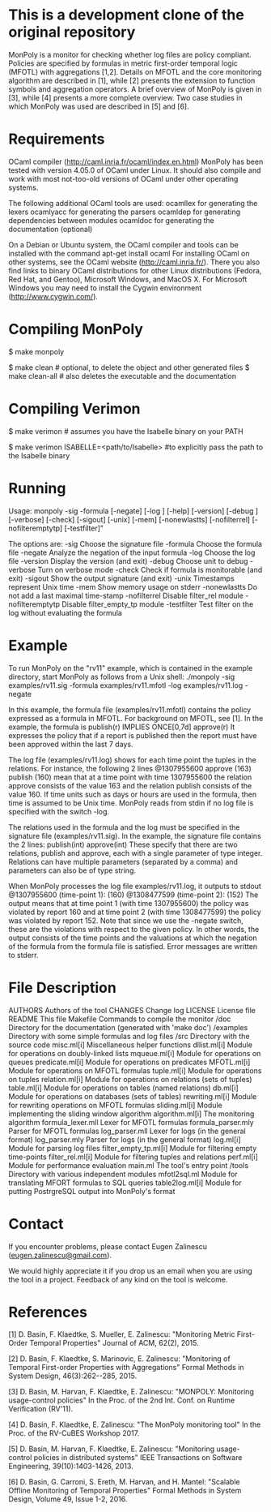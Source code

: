 # This is a development clone of the original repository

MonPoly is a monitor for checking whether log files are policy
compliant.  Policies are specified by formulas in metric first-order
temporal logic (MFOTL) with aggregations [1,2].  Details on MFOTL and
the core monitoring algorithm are described in [1], while [2] presents
the extension to function symbols and aggregation operators.  A brief
overview of MonPoly is given in [3], while [4] presents a more
complete overview.  Two case studies in which MonPoly was used are
described in [5] and [6].


Requirements
============

OCaml compiler (http://caml.inria.fr/ocaml/index.en.html)
  MonPoly has been tested with version 4.05.0 of OCaml
  under Linux. It should also compile and work with most not-too-old
  versions of OCaml under other operating systems.

The following additional OCaml tools are used:
  ocamllex  for generating the lexers
  ocamlyacc for generating the parsers
  ocamldep  for generating dependencies between modules
  ocamldoc  for generating the documentation (optional)

On a Debian or Ubuntu system, the OCaml compiler and tools can be
installed with the command
  apt-get install ocaml
For installing OCaml on other systems, see the OCaml website
(http://caml.inria.fr/).  There you also find links to binary OCaml
distributions for other Linux distributions (Fedora, Red Hat, and
Gentoo), Microsoft Windows, and MacOS X.  For Microsoft Windows you
may need to install the Cygwin environment (http://www.cygwin.com/).


Compiling MonPoly
=================

$ make monpoly

$ make clean      # optional, to delete the object and other generated files
$ make clean-all  # also deletes the executable and the documentation


Compiling Verimon
=================

$ make verimon   # assumes you have the Isabelle binary on your PATH

$ make verimon ISABELLE=<path/to/Isabelle>  #to explicitly pass the path to the Isabelle binary

Running
=======

Usage:
monpoly -sig <file> -formula <file> [-negate] [-log <file>]
        [-help] [-version] [-debug <unit>] [-verbose]
        [-check] [-sigout] [-unix] [-mem] [-nonewlastts]
        [-nofilterrel] [-nofilteremptytp] [-testfilter]"

The options are:
    -sig              Choose the signature file
    -formula          Choose the formula file
    -negate           Analyze the negation of the input formula
    -log              Choose the log file
    -version          Display the version (and exit)
    -debug            Choose unit to debug
    -verbose          Turn on verbose mode
    -check            Check if formula is monitorable (and exit)
    -sigout           Show the output signature (and exit)
    -unix             Timestamps represent Unix time
    -mem              Show memory usage on stderr
    -nonewlastts      Do not add a last maximal time-stamp
    -nofilterrel      Disable filter_rel module
    -nofilteremptytp  Disable filter_empty_tp module
    -testfilter       Test filter on the log without evaluating the formula



Example
=======

To run MonPoly on the "rv11" example, which is contained in the
example directory, start MonPoly as follows from a Unix shell:
  ./monpoly -sig examples/rv11.sig -formula examples/rv11.mfotl -log examples/rv11.log -negate

In this example, the formula file (examples/rv11.mfotl) contains the
policy expressed as a formula in MFOTL.  For background on MFOTL, see
[1].  In the example, the formula is
  publish(r) IMPLIES ONCE[0,7d] approve(r)
It expresses the policy that if a report is published then the report
must have been approved within the last 7 days.

The log file (examples/rv11.log) shows for each time point the tuples
in the relations.  For instance, the following 2 lines
  @1307955600 approve (163)
              publish (160)
mean that at a time point with time 1307955600 the relation approve
consists of the value 163 and the relation publish consists of the
value 160.  If time units such as days or hours are used in the
formula, then time is assumed to be Unix time.  MonPoly reads from
stdin if no log file is specified with the switch -log.

The relations used in the formula and the log must be specified in the
signature file (examples/rv11.sig).  In the example, the signature file
contains the 2 lines:
   publish(int)
   approve(int)
These specify that there are two relations, publish and approve, each
with a single parameter of type integer.  Relations can have multiple
parameters (separated by a comma) and parameters can also be of type
string.

When MonPoly processes the log file examples/rv11.log, it outputs to
stdout
   @1307955600 (time-point 1): (160)
   @1308477599 (time-point 2): (152)
The output means that at time point 1 (with time 1307955600) the
policy was violated by report 160 and at time point 2 (with time
1308477599) the policy was violated by report 152.  Note that since we
use the -negate switch, these are the violations with respect to the
given policy.  In other words, the output consists of the time points
and the valuations at which the negation of the formula from the
formula file is satisfied.  Error messages are written to stderr.


File Description
================

AUTHORS                 Authors of the tool
CHANGES                 Change log
LICENSE                 License file
README                  This file
Makefile                Commands to compile the monitor
/doc                    Directory for the documentation (generated with 'make doc')
/examples               Directory with some simple formulas and log files
/src                    Directory with the source code
  misc.ml[i]            Miscellaneous helper functions
  dllist.ml[i]          Module for operations on doubly-linked lists
  mqueue.ml[i]          Module for operations on queues
  predicate.ml[i]       Module for operations on predicates
  MFOTL.ml[i]           Module for operations on MFOTL formulas
  tuple.ml[i]           Module for operations on tuples
  relation.ml[i]        Module for operations on relations (sets of tuples)
  table.ml[i]           Module for operations on tables (named relations)
  db.ml[i]              Module for operations on databases (sets of tables)
  rewriting.ml[i]       Module for rewriting operations on MFOTL formulas
  sliding.ml[i]         Module implementing the sliding window algorithm
  algorithm.ml[i]       The monitoring algorithm
  formula_lexer.mll     Lexer for MFOTL formulas
  formula_parser.mly    Parser for MFOTL formulas
  log_parser.mll        Lexer for logs (in the general format)
  log_parser.mly        Parser for logs (in the general format)
  log.ml[i]             Module for parsing log files
  filter_empty_tp.ml[i] Module for filtering empty time-points
  filter_rel.ml[i]      Module for filtering tuples and relations
  perf.ml[i]            Module for performance evaluation
  main.ml               The tool's entry point
/tools                  Directory with various independent modules
  mfotl2sql.ml          Module for translating MFORT formulas to SQL queries
  table2log.ml[i]       Module for putting PostrgreSQL output into MonPoly's format

Contact
=======

If you encounter problems, please contact Eugen Zalinescu
(eugen.zalinescu@gmail.com).

We would highly appreciate it if you drop us an email when you are using
the tool in a project.  Feedback of any kind on the tool is welcome.


References
==========

[1] D. Basin, F. Klaedtke, S. Mueller, E. Zalinescu:
    "Monitoring Metric First-Order Temporal Properties"
    Journal of ACM, 62(2), 2015.

[2] D. Basin, F. Klaedtke, S. Marinovic, E. Zalinescu:
    "Monitoring of Temporal First-order Properties with Aggregations"
    Formal Methods in System Design, 46(3):262--285, 2015.

[3] D. Basin, M. Harvan, F. Klaedtke, E. Zalinescu:
    "MONPOLY: Monitoring usage-control policies"
    In the Proc. of the 2nd Int. Conf. on Runtime Verification (RV'11).

[4] D. Basin, F. Klaedtke, E. Zalinescu:
    "The MonPoly monitoring tool"
    In the Proc. of the RV-CuBES Workshop 2017.

[5] D. Basin, M. Harvan, F. Klaedtke, E. Zalinescu:
    "Monitoring usage-control policies in distributed systems"
    IEEE Transactions on Software Engineering, 39(10):1403-1426, 2013.

[6] D. Basin, G. Carroni, S. Ereth, M. Harvan, and H. Mantel:
    "Scalable Offline Monitoring of Temporal Properties"
    Formal Methods in System Design, Volume 49, Issue 1-2, 2016. 